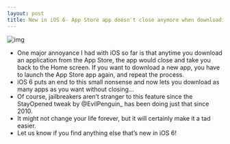 ```yaml
---
layout: post
title: New in iOS 6- App Store app doesn't close anymore when downloading an app
---
```

![img](http://media.idownloadblog.com/wp-content/uploads/2012/06/iOS-6-download-app-store.jpeg)
* One major annoyance I had with iOS so far is that anytime you download an application from the App Store, the app would close and take you back to the Home screen. If you want to download a new app, you have to launch the App Store app again, and repeat the process.
* iOS 6 puts an end to this small nonsense and now lets you download as many apps as you want without closing…
* Of course, jailbreakers aren’t stranger to this feature since the StayOpened tweak by @EvilPenguin_ has been doing just that since 2010.
* It might not change your life forever, but it will certainly make it a tad easier.
* Let us know if you find anything else that’s new in iOS 6!


